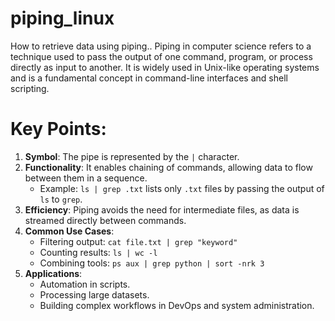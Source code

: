 # piping_linux
How to retrieve data using piping..
Piping in computer science refers to a technique used to pass the output of one command, program, or process directly as input to another. It is widely used in Unix-like operating systems and is a fundamental concept in command-line interfaces and shell scripting.

# Key Points:
1. **Symbol**: The pipe is represented by the `|` character.
2. **Functionality**: It enables chaining of commands, allowing data to flow between them in a sequence.
   - Example: `ls | grep .txt` lists only `.txt` files by passing the output of `ls` to `grep`.
3. **Efficiency**: Piping avoids the need for intermediate files, as data is streamed directly between commands.
4. **Common Use Cases**:
   - Filtering output: `cat file.txt | grep "keyword"`
   - Counting results: `ls | wc -l`
   - Combining tools: `ps aux | grep python | sort -nrk 3`
5. **Applications**:
   - Automation in scripts.
   - Processing large datasets.
   - Building complex workflows in DevOps and system administration.
